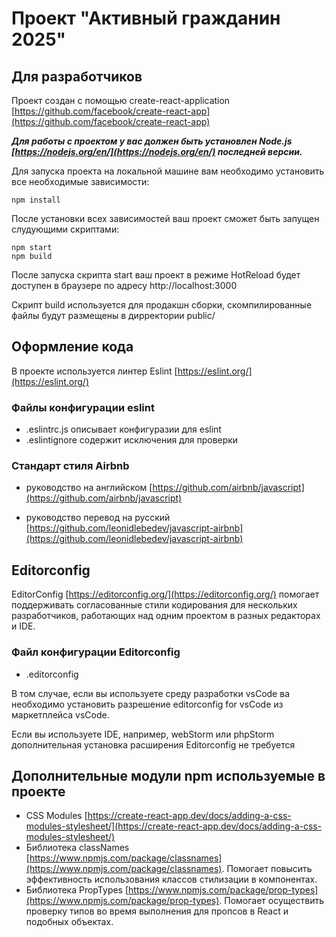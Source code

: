 # Проект "Активный гражданин 2025" 

## Для разработчиков
Проект создан с помощью create-react-application [https://github.com/facebook/create-react-app](https://github.com/facebook/create-react-app)

***Для работы с проектом у вас должен быть установлен Node.js [https://nodejs.org/en/](https://nodejs.org/en/) последней версии.***

Для запуска проекта на локальной машине вам необходимо установить все необходимые зависимости:
    
    npm install

После установки всех зависимостей ваш проект сможет быть запущен слудующими скриптами:

    npm start
    npm build

После запуска скрипта start ваш проект в режиме HotReload будет доступен в браузере по адресу http://localhost:3000

Скрипт build  используется для продакшн сборки, скомпилированные файлы будут размещены в дирректории public/

## Оформление кода
В проекте используется линтер Eslint [https://eslint.org/](https://eslint.org/)

### Файлы конфигурации eslint

* .eslintrc.js описывает конфигуразии для eslint
* .eslintignore содержит исключения для проверки

### Стандарт стиля Airbnb

* руководство на английском [https://github.com/airbnb/javascript](https://github.com/airbnb/javascript)

* руководство перевод на русский [https://github.com/leonidlebedev/javascript-airbnb](https://github.com/leonidlebedev/javascript-airbnb) 

## Editorconfig

EditorConfig [https://editorconfig.org/](https://editorconfig.org/) помогает поддерживать согласованные стили кодирования для нескольких разработчиков, работающих над одним проектом в разных редакторах и IDE.

### Файл конфигурации Editorconfig

* .editorconfig

В том случае, если вы используете среду разработки vsCode ва необходимо установить разрешение editorconfig for vsCode из маркетплейса vsCode.

Если вы используете IDE, например, webStorm или phpStorm дополнительная установка расширения Editorconfig не требуется


## Дополнительные модули npm используемые в проекте

* CSS Modules [https://create-react-app.dev/docs/adding-a-css-modules-stylesheet/](https://create-react-app.dev/docs/adding-a-css-modules-stylesheet/)
* Библиотека classNames [https://www.npmjs.com/package/classnames](https://www.npmjs.com/package/classnames). Помогает повысить эффективность использования классов стилизации в компонентах.
* Библиотека PropTypes [https://www.npmjs.com/package/prop-types](https://www.npmjs.com/package/prop-types). Помогает осуществить проверку типов во время выполнения для пропсов в  React и подобных объектах.
